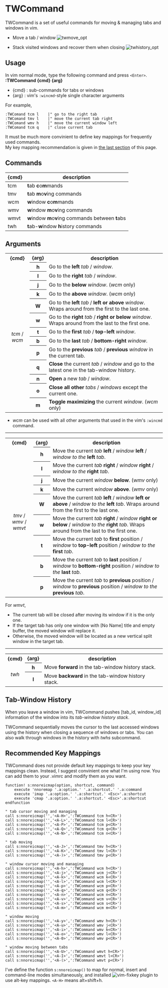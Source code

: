 # TWCommand

TWCommand is a set of useful commands for moving & managing tabs and windows in vim.

- Move a tab / window
![twmove_opt](https://cloud.githubusercontent.com/assets/5915359/3352085/b4d72c90-fa31-11e3-81bd-be7ed57d6e70.gif)

- Stack visited windows and recover them when closing
![twhistory_opt](https://cloud.githubusercontent.com/assets/5915359/3351949/c7c4c2d6-fa27-11e3-816a-f448657a5dba.gif)

## Usage
In vim normal mode, type the following command and press `<Enter>`.  
**:TWCommand {cmd} {arg}**  
- {cmd} : sub-commands for tabs or windows
- {arg} : vim's `:wincmd`-style single character arguments 

For example,
```
:TWComand tcm l    |" go to the right tab
:TWComand tmv l    |" move the current tab right
:TWComand wmv h    |" move the current window left
:TWComand tcm q    |" close current tab
```

It must be much more convinient to define key mappings for frequently used commands.  
My key mapping recommendation is given in [the last section](#recommended-key-mappings) of this page.

## Commands

{cmd}   | description 
---     | ---
tcm     | <b>t</b>ab <b>c</b>o<b>m</b>mands
tmv     | <b>t</b>ab <b>m</b>o<b>v</b>ing commands
wcm     | <b>w</b>indow <b>c</b>o<b>m</b>mands
wmv     | <b>w</b>indow <b>m</b>o<b>v</b>ing commands
wmvt    | <b>w</b>indow <b>m</b>o<b>v</b>ing commands between <b>t</b>abs
twh     | <b>t</b>ab-<b>w</b>indow <b>h</b>istory commands

## Arguments

<table>
  <tr>
    <th>{cmd}</th>
    <th>{arg}</th>
    <th>description</th>
  </tr>
  <tr>
    <td align="center" rowspan="13"><i>tcm</i> / <i>wcm</i><br></td>
    <th><b>h</b></th>
    <td>Go to the <b>left</b> <i>tab</i> / <i>window</i>.<br></td>
  </tr>
  <tr>
    <th><b>l</b></th>
    <td>Go to the <b>right</b> <i>tab</i> / <i>window</i>.</td>
  </tr>
  <tr>
    <th><b>j</b></th>
    <td>Go to the <b>below</b> <i>window</i>. (<i>wcm</i> only)</td>
  </tr>
  <tr>
    <th><b>k</b></th>
    <td>Go to the <b>above</b> <i>window</i>. (<i>wcm</i> only)</td>
  </tr>
  <tr>
    <th><b>W</b></th>
    <td>Go to the <b>left</b> <i>tab</i> / <b>left or above</b> <i>window</i>. Wraps around from the first to the last one.<br></td>
  </tr>
  <tr>
    <th><b>w</b></th>
    <td>Go to the <b>right</b> <i>tab</i> / <b>right or below</b> <i>window</i>. Wraps around from the last to the first one.<br></td>
  </tr>
  <tr>
    <th><b>t</b></th>
    <td>Go to the <b>first</b> <i>tab</i> / <b>top-left</b> <i>window</i>.<br></td>
  </tr>
  <tr>
    <th><b>b</b></th>
    <td>Go to the <b>last</b> <i>tab</i> / <b>bottom-right</b> <i>window</i>.<br></td>
  </tr>
  <tr>
    <th><b>p</b></th>
    <td>Go to the <b>previous</b> <i>tab</i> / <b>previous</b> <i>window</i> in the current tab.<br></td>
  </tr>
  <tr>
    <th><b>q</b></th>
    <td><b>Close</b> the current <i>tab</i> / <i>window</i> and go to the latest one in the tab-window history.<br></td>
  </tr>
  <tr>
    <th><b>n</b></th>
    <td><b>Open</b> a new <i>tab</i> / <i>window</i>.<br></td>
  </tr>
  <tr>
    <th><b>o</b></th>
    <td><b>Close all other</b> <i>tabs</i> / <i>windows</i> except the current one.</td>
  </tr>
  <tr>
    <th><b>m</b></th>
    <td><b>Toggle maximizing</b> the current <i>window</i>. (<i>wcm</i> only)</td>
  </tr>
</table>

- *wcm* can be used with all other arguments that used in the vim's `:wincmd` command.

----

<table>
  <tr>
    <th>{cmd}</th>
    <th>{arg}</th>
    <th>description</th>
  </tr>
  <tr>
    <td align="center" rowspan="9"><i>tmv</i> / <i>wmv</i> / <i>wmvt</i><br></td>
    <th>h</th>
    <td>Move the current <i>tab</i> <b>left</b> / <i>window</i> <b>left</b> / <i>window to the</i> <b>left</b> <i>tab</i>.</td>
  </tr>
  <tr>
    <th>l</th>
    <td>Move the current <i>tab</i> <b>right</b> / <i>window</i> <b>right</b> / <i>window to the</i> <b>right</b> <i>tab</i>.</td>
  </tr>
  <tr>
    <th>j</th>
    <td>Move the current <i>window</i> <b>below</b>. (<i>wmv</i> only)</td>
  </tr>
  <tr>
    <th>k</th>
    <td>Move the current <i>window</i> <b>above</b>. (<i>wmv</i> only)</td>
  </tr>
  <tr>
    <th>W</th>
    <td>Move the current <i>tab</i> <b>left</b> / <i>window</i> <b>left or above</b> / <i>window to the</i> <b>left</b> <i>tab</i>.
    Wraps around from the first to the last one.<br></td>
  </tr>
  <tr>
    <th>w</th>
    <td>Move the current <i>tab</i> <b>right</b> / <i>window</i> <b>right or below</b> / <i>window to the</i> <b>right</b> <i>tab</i>.
    Wraps around from the last to the first one.<br></td>
  </tr>
  <tr>
    <th>t</th>
    <td>Move the current <i>tab</i> to <b>first</b> position / <i>window</i> to <b>top-left</b> position / <i>window to the</i> <b>first</b> <i>tab</i>.<br></td>
  </tr>
  <tr>
    <th>b</th>
    <td>Move the current <i>tab</i> to <b>last</b> position / <i>window</i> to <b>bottom-right</b> position / <i>window to the</i> <b>last</b> <i>tab</i>.<br></td>
  </tr>
  <tr>
    <th>p</th>
    <td>Move the current <i>tab</i> to <b>previous</b> position / <i>window</i> to <b>previous</b> position / <i>window to the</i> <b>previous</b> <i>tab</i>.<br></td>
  </tr>
</table>

For *wmvt*,
- The current tab will be closed after moving its window if it is the only one.
- If the target tab has only one window with [No Name] title and empty buffer, the moved window will replace it.
- Otherwise, the moved window will be located as a new vertical split window in the target tab.

----

<table>
  <tr>
    <th>{cmd}</th>
    <th>{arg}</th>
    <th>description</th>
  </tr>
  <tr>
    <td align="center" rowspan="9"><i>twh</i><br></td>
    <th>h</th>
    <td>Move <b>forward</b> in the tab-window history stack.</td>
  </tr>
  <tr>
    <th>l</th>
    <td>Move <b>backward</b> in the tab-window history stack.</td>
  </tr>
</table>

## Tab-Window History

When you leave a window in vim, TWCommand pushes [tab_id, window_id] information of the window into its *tab-window history stack*.

TWCommand sequentially moves the cursor to the last accessed windows using the history when closing a sequence of windows or tabs.
You can also walk through windows in the history with *twhs* subcommand.

## Recommended Key Mappings

TWCommand does not provide default key mappings to keep your key mappings clean.
Instead, I suggest convinient one what I'm using now.
You can add them to your .vimrc and modify them as you want.

```
function! s:nnoreicmap(option, shortcut, command)
	execute 'nnoremap '.a:option.' '.a:shortcut.' '.a:command
	execute 'imap '.a:option.' '.a:shortcut.' <Esc>'.a:shortcut
	execute 'cmap '.a:option.' '.a:shortcut.' <Esc>'.a:shortcut
endfunction

" tab cursor moving and managing
call s:nnoreicmap('','<A-H>',':TWCommand tcm h<CR>')
call s:nnoreicmap('','<A-L>',':TWCommand tcm l<CR>')
call s:nnoreicmap('','<A-P>',':TWCommand tcm p<CR>')
call s:nnoreicmap('','<A-Q>',':TWCommand tcm q<CR>')
call s:nnoreicmap('','<A-N>',':TWCommand tcm n<CR>')

" tab moving
call s:nnoreicmap('','<A-J>',':TWCommand tmv h<CR>')
call s:nnoreicmap('','<A-K>',':TWCommand tmv l<CR>')
call s:nnoreicmap('','<A-)>',':TWCommand tmv p<CR>')

" window cursor moving and managing
call s:nnoreicmap('','<A-h>',':TWCommand wcm h<CR>')
call s:nnoreicmap('','<A-j>',':TWCommand wcm j<CR>')
call s:nnoreicmap('','<A-k>',':TWCommand wcm k<CR>')
call s:nnoreicmap('','<A-l>',':TWCommand wcm l<CR>')
call s:nnoreicmap('','<A-p>',':TWCommand wcm p<CR>')
call s:nnoreicmap('','<A-q>',':TWCommand wcm q<CR>')
call s:nnoreicmap('','<A-n>',':TWCommand wcm n<CR>')
call s:nnoreicmap('','<A-v>',':TWCommand wcm v<CR>')
call s:nnoreicmap('','<A-s>',':TWCommand wcm s<CR>')
call s:nnoreicmap('','<A-m>',':TWCommand wcm m<CR>')

" window moving
call s:nnoreicmap('','<A-y>',':TWCommand wmv h<CR>')
call s:nnoreicmap('','<A-u>',':TWCommand wmv j<CR>')
call s:nnoreicmap('','<A-i>',':TWCommand wmv k<CR>')
call s:nnoreicmap('','<A-o>',':TWCommand wmv l<CR>')
call s:nnoreicmap('','<A-0>',':TWCommand wmv p<CR>')

" window moving between tabs
call s:nnoreicmap('','<A-U>',':TWCommand wmvt h<CR>')
call s:nnoreicmap('','<A-I>',':TWCommand wmvt l<CR>')
call s:nnoreicmap('','<A-(>',':TWCommand wmvt p<CR>')
```

I've define the function `s:nnoreicmap()` to map for normal, insert and command-line modes simultaneously,
and installed ![vim-fixkey](https://github.com/drmikehenry/vim-fixkey) plugin to use alt-key mappings.
`<A-H>` means alt+shift+h.
